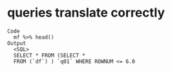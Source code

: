 # queries translate correctly

    Code
      mf %>% head()
    Output
      <SQL>
      SELECT * FROM (SELECT *
      FROM (`df`) ) `q01` WHERE ROWNUM <= 6.0


